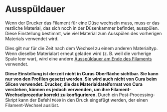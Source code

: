 Ausspüldauer
====
Wenn der Drucker das Filament für eine Düse wechseln muss, muss er das restliche Material, das sich noch in der Düsenkammer befindet, ausspülen. Diese Einstellung bestimmt, wie viel Material zum Ausspülen des vorherigen Materials verwendet wird.

Dies gilt nur für die Zeit nach dem Wechsel zu einem anderen Materialtyp. Wenn dieselbe Materialart erneut geladen wird (z. B. weil die vorherige Spule leer war), wird eine andere [Ausspüldauer am Ende des Filaments](material_end_of_filament_purge_length.md) verwendet.

**Diese Einstellung ist derzeit nicht in Curas Oberfläche sichtbar. Sie kann nur von den Profilen gesetzt werden. Sie wird auch nicht von Cura beim Slicen verwendet. Drucker, die das Materialdateiformat von Cura verstehen, können es jedoch verwenden, um ihre Filament-Wechselprozedur korrekt zu konfigurieren.** 
Durch ein Post-Processing-Skript kann der Befehl `M600` in den Druck eingefügt werden, der einen Filament-Wechsel auslöst.